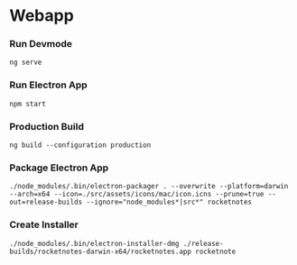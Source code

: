 # Webapp

### Run Devmode
```
ng serve
```

### Run Electron App
```
npm start
```

### Production Build
```
ng build --configuration production
```

### Package Electron App
```
./node_modules/.bin/electron-packager . --overwrite --platform=darwin --arch=x64 --icon=./src/assets/icons/mac/icon.icns --prune=true --out=release-builds --ignore="node_modules*|src*" rocketnotes
```

### Create Installer
```
./node_modules/.bin/electron-installer-dmg ./release-builds/rocketnotes-darwin-x64/rocketnotes.app rocketnote
```
